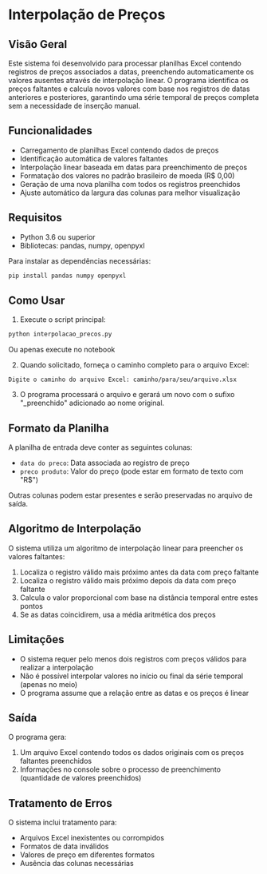 # Interpolação de Preços

## Visão Geral

Este sistema foi desenvolvido para processar planilhas Excel contendo registros de preços associados a datas, preenchendo automaticamente os valores ausentes através de interpolação linear. O programa identifica os preços faltantes e calcula novos valores com base nos registros de datas anteriores e posteriores, garantindo uma série temporal de preços completa sem a necessidade de inserção manual.

## Funcionalidades

- Carregamento de planilhas Excel contendo dados de preços
- Identificação automática de valores faltantes
- Interpolação linear baseada em datas para preenchimento de preços
- Formatação dos valores no padrão brasileiro de moeda (R$ 0,00)
- Geração de uma nova planilha com todos os registros preenchidos
- Ajuste automático da largura das colunas para melhor visualização

## Requisitos

- Python 3.6 ou superior
- Bibliotecas: pandas, numpy, openpyxl

Para instalar as dependências necessárias:

```bash
pip install pandas numpy openpyxl
```

## Como Usar

1. Execute o script principal:

```bash
python interpolacao_precos.py
```

Ou apenas execute no notebook

2. Quando solicitado, forneça o caminho completo para o arquivo Excel:

```
Digite o caminho do arquivo Excel: caminho/para/seu/arquivo.xlsx
```

3. O programa processará o arquivo e gerará um novo com o sufixo "_preenchido" adicionado ao nome original.

## Formato da Planilha

A planilha de entrada deve conter as seguintes colunas:

- `data do preco`: Data associada ao registro de preço
- `preco produto`: Valor do preço (pode estar em formato de texto com "R$")

Outras colunas podem estar presentes e serão preservadas no arquivo de saída.

## Algoritmo de Interpolação

O sistema utiliza um algoritmo de interpolação linear para preencher os valores faltantes:

1. Localiza o registro válido mais próximo antes da data com preço faltante
2. Localiza o registro válido mais próximo depois da data com preço faltante
3. Calcula o valor proporcional com base na distância temporal entre estes pontos
4. Se as datas coincidirem, usa a média aritmética dos preços

## Limitações

- O sistema requer pelo menos dois registros com preços válidos para realizar a interpolação
- Não é possível interpolar valores no início ou final da série temporal (apenas no meio)
- O programa assume que a relação entre as datas e os preços é linear

## Saída

O programa gera:

1. Um arquivo Excel contendo todos os dados originais com os preços faltantes preenchidos
2. Informações no console sobre o processo de preenchimento (quantidade de valores preenchidos)

## Tratamento de Erros

O sistema inclui tratamento para:
- Arquivos Excel inexistentes ou corrompidos
- Formatos de data inválidos
- Valores de preço em diferentes formatos
- Ausência das colunas necessárias
